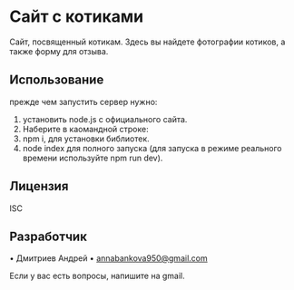 # Сайт с котиками

Сайт, посвященный котикам. Здесь вы найдете фотографии котиков, а также форму для отзыва.

## Использование

прежде чем запустить сервер нужно:
1) установить node.js с официального сайта. 
2) Наберите в каомандной строке:
3) npm i, для установки библиотек.
4) node index для полного запуска (для запуска в режиме реального времени используйте npm run dev).

## Лицензия

ISC

## Разработчик

•   Дмитриев Андрей
•   annabankova950@gmail.com

Если у вас есть вопросы, напишите на gmail.


